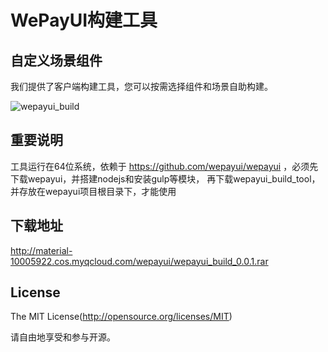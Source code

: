 # WePayUI构建工具

## 自定义场景组件

我们提供了客户端构建工具，您可以按需选择组件和场景自助构建。
<p>
    <img src="https://wepayui.github.io/img/wepayui_build.gif" alt="wepayui_build" class="wepayui-build-show">
</p>

## 重要说明
工具运行在64位系统，依赖于 https://github.com/wepayui/wepayui ，必须先下载wepayui，并搭建nodejs和安装gulp等模块，
再下载wepayui_build_tool，并存放在wepayui项目根目录下，才能使用

## 下载地址

http://material-10005922.cos.myqcloud.com/wepayui/wepayui_build_0.0.1.rar

## License

The MIT License(http://opensource.org/licenses/MIT)

请自由地享受和参与开源。
